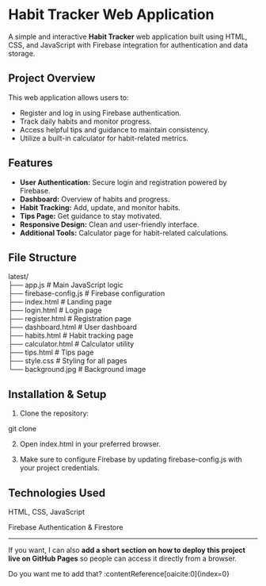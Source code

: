 # Habit Tracker Web Application

A simple and interactive **Habit Tracker** web application built using HTML, CSS, and JavaScript with Firebase integration for authentication and data storage.

## Project Overview

This web application allows users to:

- Register and log in using Firebase authentication.
- Track daily habits and monitor progress.
- Access helpful tips and guidance to maintain consistency.
- Utilize a built-in calculator for habit-related metrics.

## Features

- **User Authentication:** Secure login and registration powered by Firebase.
- **Dashboard:** Overview of habits and progress.
- **Habit Tracking:** Add, update, and monitor habits.
- **Tips Page:** Get guidance to stay motivated.
- **Responsive Design:** Clean and user-friendly interface.
- **Additional Tools:** Calculator page for habit-related calculations.

## File Structure

latest/  
├── app.js # Main JavaScript logic  
├── firebase-config.js # Firebase configuration  
├── index.html # Landing page  
├── login.html # Login page  
├── register.html # Registration page  
├── dashboard.html # User dashboard  
├── habits.html # Habit tracking page  
├── calculator.html # Calculator utility  
├── tips.html # Tips page  
├── style.css # Styling for all pages  
└── background.jpg # Background image  

## Installation & Setup

1. Clone the repository:

git clone <your-repo-link>  

2. Open index.html in your preferred browser.

3. Make sure to configure Firebase by updating firebase-config.js with your project credentials.

## Technologies Used

HTML, CSS, JavaScript  

Firebase Authentication & Firestore

---

If you want, I can also **add a short section on how to deploy this project live on GitHub Pages** so people can access it directly from a browser.  

Do you want me to add that? ​:contentReference[oaicite:0]{index=0}​
